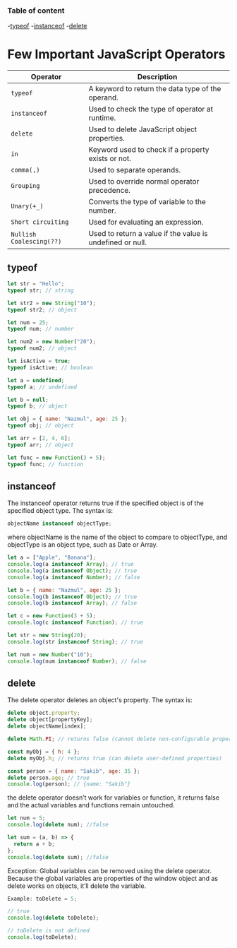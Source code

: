 ### Table of content

-[typeof](#typeof) -[instanceof](#instanceof) -[delete](#delete)

# Few Important JavaScript Operators

| Operator                 | Description                                               |
| ------------------------ | --------------------------------------------------------- |
| `typeof`                 | A keyword to return the data type of the operand.         |
| `instanceof`             | Used to check the type of operator at runtime.            |
| `delete`                 | Used to delete JavaScript object properties.              |
| `in`                     | Keyword used to check if a property exists or not.        |
| `comma(,)`               | Used to separate operands.                                |
| `Grouping`               | Used to override normal operator precedence.              |
| `Unary(+_) `             | Converts the type of variable to the number.              |
| `Short circuiting`       | Used for evaluating an expression.                        |
| `Nullish Coalescing(??)` | Used to return a value if the value is undefined or null. |

## typeof

```javascript
let str = "Hello";
typeof str; // string

let str2 = new String("10");
typeof str2; // object

let num = 25;
typeof num; // number

let num2 = new Number("20");
typeof num2; // object

let isActive = true;
typeof isActive; // boolean

let a = undefined;
typeof a; // undefined

let b = null;
typeof b; // object

let obj = { name: "Nazmul", age: 25 };
typeof obj; // object

let arr = [2, 4, 6];
typeof arr; // object

let func = new Function(3 + 5);
typeof func; // function
```

## instanceof

The instanceof operator returns true if the specified object is of the specified object type. The syntax is:

```javascript
objectName instanceof objectType;
```

where objectName is the name of the object to compare to objectType, and objectType is an object type, such as Date or Array.

```javascript
let a = ["Apple", "Banana"];
console.log(a instanceof Array); // true
console.log(a instanceof Object); // true
console.log(a instanceof Number); // false

let b = { name: "Nazmul", age: 25 };
console.log(b instanceof Object); // true
console.log(b instanceof Array); // false

let c = new Function(3 + 5);
console.log(c instanceof Function); // true

let str = new String(20);
console.log(str instanceof String); // true

let num = new Number("10");
console.log(num instanceof Number); // false
```

## delete

The delete operator deletes an object's property. The syntax is:

```javascript
delete object.property;
delete object[propertyKey];
delete objectName[index];
```

```javascript
delete Math.PI; // returns false (cannot delete non-configurable properties)

const myObj = { h: 4 };
delete myObj.h; // returns true (can delete user-defined properties)
```

```javascript
const person = { name: "Sakib", age: 35 };
delete person.age; // true
console.log(person); // {name: "Sakib"}
```

the delete operator doesn’t work for variables or function, it returns false and the actual variables and functions remain untouched.

```javascript
let num = 5;
console.log(delete num); //false

let sum = (a, b) => {
  return a + b;
};
console.log(delete sum); //false
```

Exception: Global variables can be removed using the delete operator. Because the global variables are properties of the window object and as delete works on objects, it’ll delete the variable.

```javascript
Example: toDelete = 5;

// true
console.log(delete toDelete);

// toDelete is not defined
console.log(toDelete);
```
